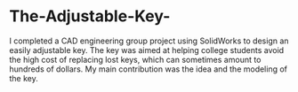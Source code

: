 # The-Adjustable-Key-
I completed a CAD engineering group project using SolidWorks to design an easily adjustable key. The key was aimed at helping college students avoid the high cost of replacing lost keys, which can sometimes amount to hundreds of dollars. My main contribution was the idea and the modeling of the key. 
